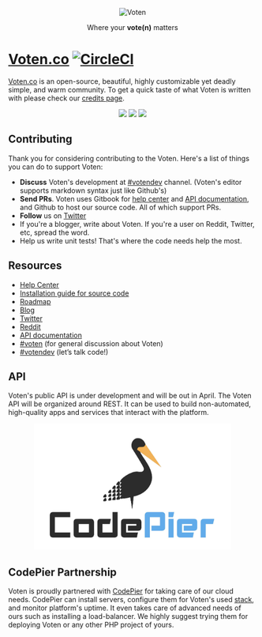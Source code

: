 <p align="center">
  <p align="center">
    <img src="./public/imgs/voten.png" alt="Voten" height="72"
  </p>
  <p align="center">
    Where your <strong>vote(n)</strong> matters
  </p>
</p>

# [Voten.co](https://voten.co) [![CircleCI](https://circleci.com/gh/voten-co/voten/tree/master.svg?style=svg)](https://circleci.com/gh/voten-co/voten/tree/master)

[Voten.co](https://voten.co) is an open-source, beautiful, highly customizable yet deadly simple, and warm community. To get a quick taste of what Voten is written with please check our [credits page](https://voten.co/credits).


<p align="center">
  <img src="./public/imgs/screenshots/screenshot-1.jpg" height="180">
  <img src="./public/imgs/screenshots/screenshot-2.jpg" height="180">
  <img src="./public/imgs/screenshots/screenshot-3.jpg" height="180">
</p>

## Contributing

Thank you for considering contributing to the Voten. Here's a list of things you can do to support Voten:

- **Discuss** Voten's development at  [#votendev](https://voten.co/c/votendev) channel. (Voten's editor supports markdown syntax just like Github's)
- **Send PRs**. Voten uses Gitbook for [help center](https://help.voten.co) and [API documentation](https://api.voten.co), and Github to host our source code. All of which support PRs. 
- **Follow** us on [Twitter](https://twitter.com/voten_co) 
- If you're a blogger, write about Voten. If you're a user on Reddit, Twitter, etc, spread the word. 
- Help us write unit tests! That's where the code needs help the most. 

## Resources

- [Help Center](https://help.voten.co)
- [Installation guide for source code](/installation.md)
- [Roadmap](https://github.com/voten-co/voten/projects/2)
- [Blog](https://medium.com/voten/)
- [Twitter](https://twitter.com/voten_co)
- [Reddit](https://www.reddit.com/r/voten/)
- [API documentation](https://api.voten.co)
- [#voten](https://voten.co/c/voten) (for general discussion about Voten)
- [#votendev](https://voten.co/c/votendev) (let’s talk code!)

## API

Voten's public API is under development and will be out in April. The Voten API will be organized around REST. It can be used to build non-automated, high-quality apps and services that interact with the platform.

<p align="center">
  <a href="https://codepier.io/?ref=voten"><img src="./public/imgs/partners/CodePier.jpg" width="400" alt="CodePier"></a>
</p>

## CodePier Partnership 

Voten is proudly partnered with [CodePier](https://codepier.io/?ref=voten) for taking care of our cloud needs. CodePier can install servers, configure them for Voten's used [stack](https://voten.co/credits), and monitor platform's uptime. It even  takes care of advanced needs of ours such as installing a load-balancer. We highly suggest trying them for deploying Voten or any other PHP project of yours. 

